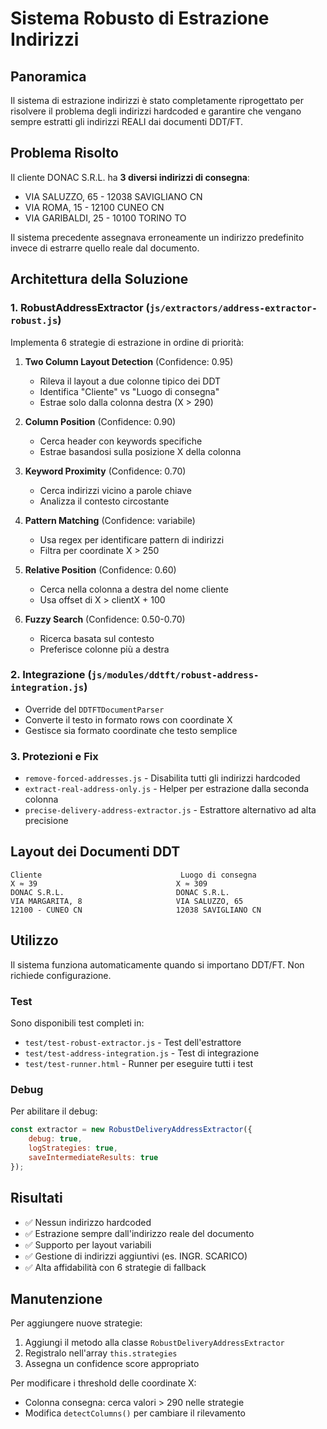# Sistema Robusto di Estrazione Indirizzi

## Panoramica

Il sistema di estrazione indirizzi è stato completamente riprogettato per risolvere il problema degli indirizzi hardcoded e garantire che vengano sempre estratti gli indirizzi REALI dai documenti DDT/FT.

## Problema Risolto

Il cliente DONAC S.R.L. ha **3 diversi indirizzi di consegna**:
- VIA SALUZZO, 65 - 12038 SAVIGLIANO CN
- VIA ROMA, 15 - 12100 CUNEO CN  
- VIA GARIBALDI, 25 - 10100 TORINO TO

Il sistema precedente assegnava erroneamente un indirizzo predefinito invece di estrarre quello reale dal documento.

## Architettura della Soluzione

### 1. RobustAddressExtractor (`js/extractors/address-extractor-robust.js`)

Implementa 6 strategie di estrazione in ordine di priorità:

1. **Two Column Layout Detection** (Confidence: 0.95)
   - Rileva il layout a due colonne tipico dei DDT
   - Identifica "Cliente" vs "Luogo di consegna"
   - Estrae solo dalla colonna destra (X > 290)

2. **Column Position** (Confidence: 0.90)
   - Cerca header con keywords specifiche
   - Estrae basandosi sulla posizione X della colonna

3. **Keyword Proximity** (Confidence: 0.70)
   - Cerca indirizzi vicino a parole chiave
   - Analizza il contesto circostante

4. **Pattern Matching** (Confidence: variabile)
   - Usa regex per identificare pattern di indirizzi
   - Filtra per coordinate X > 250

5. **Relative Position** (Confidence: 0.60)
   - Cerca nella colonna a destra del nome cliente
   - Usa offset di X > clientX + 100

6. **Fuzzy Search** (Confidence: 0.50-0.70)
   - Ricerca basata sul contesto
   - Preferisce colonne più a destra

### 2. Integrazione (`js/modules/ddtft/robust-address-integration.js`)

- Override del `DDTFTDocumentParser`
- Converte il testo in formato rows con coordinate X
- Gestisce sia formato coordinate che testo semplice

### 3. Protezioni e Fix

- `remove-forced-addresses.js` - Disabilita tutti gli indirizzi hardcoded
- `extract-real-address-only.js` - Helper per estrazione dalla seconda colonna
- `precise-delivery-address-extractor.js` - Estrattore alternativo ad alta precisione

## Layout dei Documenti DDT

```
Cliente                               Luogo di consegna
X ≈ 39                               X ≈ 309
DONAC S.R.L.                         DONAC S.R.L.
VIA MARGARITA, 8                     VIA SALUZZO, 65
12100 - CUNEO CN                     12038 SAVIGLIANO CN
```

## Utilizzo

Il sistema funziona automaticamente quando si importano DDT/FT. Non richiede configurazione.

### Test

Sono disponibili test completi in:
- `test/test-robust-extractor.js` - Test dell'estrattore
- `test/test-address-integration.js` - Test di integrazione
- `test/test-runner.html` - Runner per eseguire tutti i test

### Debug

Per abilitare il debug:

```javascript
const extractor = new RobustDeliveryAddressExtractor({
    debug: true,
    logStrategies: true,
    saveIntermediateResults: true
});
```

## Risultati

- ✅ Nessun indirizzo hardcoded
- ✅ Estrazione sempre dall'indirizzo reale del documento
- ✅ Supporto per layout variabili
- ✅ Gestione di indirizzi aggiuntivi (es. INGR. SCARICO)
- ✅ Alta affidabilità con 6 strategie di fallback

## Manutenzione

Per aggiungere nuove strategie:
1. Aggiungi il metodo alla classe `RobustDeliveryAddressExtractor`
2. Registralo nell'array `this.strategies`
3. Assegna un confidence score appropriato

Per modificare i threshold delle coordinate X:
- Colonna consegna: cerca valori > 290 nelle strategie
- Modifica `detectColumns()` per cambiare il rilevamento